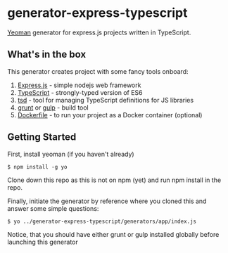 # generator-express-typescript
[Yeoman](http://yeoman.io) generator for express.js projects written in TypeScript.

## What's in the box

This generator creates project with some fancy tools onboard:

1. [Express.js](http://expressjs.com) - simple nodejs web framework
2. [TypeScript](https://github.com/Microsoft/TypeScript) - strongly-typed version of ES6
3. [tsd](https://github.com/DefinitelyTyped/tsd) - tool for managing TypeScript definitions for JS libraries
4. [grunt](http://gruntjs.com) or [gulp](http://gulpjs.com) - build tool
5. [Dockerfile](https://www.docker.com) - to run your project as a Docker container (optional)

## Getting Started

First, install yeoman (if you haven't already)

```
$ npm install -g yo
```

Clone down this repo as this is not on npm (yet) and run npm install in the repo.

Finally, initiate the generator by reference where you cloned this and answer some simple questions:

```
$ yo ../generator-express-typescript/generators/app/index.js
```

Notice, that you should have either grunt or gulp installed globally before launching this generator
